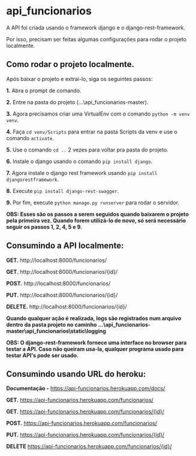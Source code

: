 # api_funcionarios

A API foi criada usando o framework django e o django-rest-framework. 

Por isso, precisam ser feitas algumas configurações para rodar o projeto localmente.

## Como rodar o projeto localmente.
Após baixar o projeto e extraí-lo, siga os seguintes passos:

**1.** Abra o prompt de comando.

**2.** Entre na pasta do projeto (...\api_funcionarios-master\).

**3.** Agora precisamos criar uma VirtualEnv com o comando `python -m venv venv`.

**4.** Faça `cd venv/Scripts` para entrar na pasta Scripts da venv e use o comando `activate`.

**5.** Use o comando `cd ..` 2 vezes para voltar pra pasta do projeto.

**6.** Instale o django usando o comando `pip install django`.

**7.** Agora instale o django rest framework usando `pip install djangorestframework`.

**8.** Execute `pip install django-rest-swagger`.

**9.** Por fim, execute `python manage.py runserver` para rodar o servidor.

**OBS: Esses são os passos a serem seguidos quando baixarem o projeto pela primeira vez.
Quando forem utilizá-lo de novo, só será necessário seguir os passos 1, 2, 4, 5 e 9.**


## Consumindo a API localmente:

**GET.** http://localhost:8000/funcionarios/

**GET.** http://localhost:8000/funcionarios/{id}/

**POST.** http://localhost:8000/funcionarios/

**PUT.** http://localhost:8000/funcionarios/{id}/

**DELETE.** http://localhost:8000/funcionarios/{id}/

**Quando qualquer ação é realizada, logs são registrados num arquivo dentro da pasta projeto no caminho ...\api_funcionarios-master\api_funcionarios\static\logging**

**OBS: O django-rest-framework fornece uma interface no browser para testar a API. Caso não queiram usa-la, 
qualquer programa usado para testar API's pode ser usado.**


## Consumindo usando URL do heroku:

**Documentação -** https://api-funcionarios.herokuapp.com/docs/

**GET.** https://api-funcionarios.herokuapp.com/funcionarios/

**GET.** https://api-funcionarios.herokuapp.com/funcionarios/{id}/

**POST.** https://api-funcionarios.herokuapp.com/funcionarios/

**PUT.** https://api-funcionarios.herokuapp.com/funcionarios/{id}/

**DELETE** https://api-funcionarios.herokuapp.com/funcionarios/{id}/


